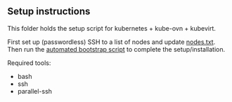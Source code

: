 ## Setup instructions

This folder holds the setup script for kubernetes + kube-ovn + kubevirt.

First set up (passwordless) SSH to a list of nodes and update [nodes.txt](./nodes.txt).
Then run the [automated bootstrap script](./bootstrap.sh) to complete the setup/installation.

Required tools:
- bash
- ssh
- parallel-ssh
